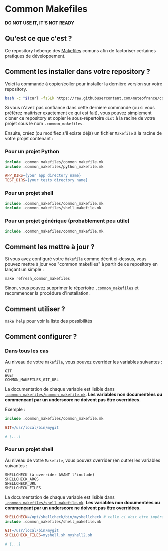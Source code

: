# Common Makefiles

**DO NOT USE IT, IT'S NOT READY**

## Qu'est ce que c'est ?

Ce repository héberge des [Makefiles](https://fr.wikipedia.org/wiki/Make) comuns afin de factoriser certaines pratiques de développement.

## Comment les installer dans votre repository ?

Voici la commande à copier/coller pour installer la dernière version sur votre repository.

```bash
bash -c "$(curl -fsSLk https://raw.githubusercontent.com/meteofrance/common_makefiles/main/install.sh)"
```

Si vous n'avez pas confiance dans cette dernière commande (ou si vous préférez maitriser exactement ce qui est fait),
vous pouvez simplement cloner ce repository et copier le sous-répertoire `dist` à la racine de votre projet sous le
nom `.common_makefiles`.

Ensuite, créez (ou modifiez s'il existe déjà) un fichier `Makefile` à la racine de votre projet contenant :

### Pour un projet Python

```Makefile
include .common_makefiles/common_makefile.mk
include .common_makefiles/python_makefile.mk

APP_DIRS={your app directory name}
TEST_DIRS={your tests directory name}
```

### Pour un projet shell

```Makefile
include .common_makefiles/common_makefile.mk
include .common_makefiles/shell_makefile.mk
```

### Pour un projet générique (probablement peu utile)

```Makefile
include .common_makefiles/common_makefile.mk
```

## Comment les mettre à jour ?

Si vous avez configuré votre `Makefile` comme décrit ci-dessus, vous pouvez mettre à jour vos "common makefiles"
à partir de ce repository en lançant un simple :

```
make refresh_common_makefiles
```

Sinon, vous pouvez supprimer le répertoire `.common_makefiles` et recommencer la procédure d'installation.

## Comment utiliser ?

`make help` pour voir la liste des possibilités

## Comment configurer ?

### Dans tous les cas

Au niveau de votre `Makefile`, vous pouvez overrider les variables suivantes :

```
GIT
WGET
COMMON_MAKEFILES_GIT_URL
```

La documentation de chaque variable est lisible dans [`.common_makefiles/common_makefile.mk`](dist/common_makefile.mk). **Les variables non documentées
ou commençant par un underscore ne doivent pas être overridées.**

Exemple :

```Makefile
include .common_makefiles/common_makefile.mk

GIT=/usr/local/bin/mygit

# [...]
```

### Pour un projet shell

Au niveau de votre `Makefile`, vous pouvez overrider (en outre) les variables suivantes :

```
SHELLCHECK (à overrider AVANT l'include)
SHELLCHECK_ARGS
SHELLCHECK_URL
SHELLCHECK_FILES
```

La documentation de chaque variable est lisible dans [`.common_makefiles/shell_makefile.mk`](dist/shell_makefile.mk). **Les variables non documentées
ou commençant par un underscore ne doivent pas être overridées.**

```Makefile
SHELLCHECK=/opt/shellcheck/bin/myshellcheck # celle ci doit etre impérativement placée AVANT l'include
include .common_makefiles/shell_makefile.mk

GIT=/usr/local/bin/mygit
SHELLCHECK_FILES=myshell.sh myshell2.sh

# [...]
```
